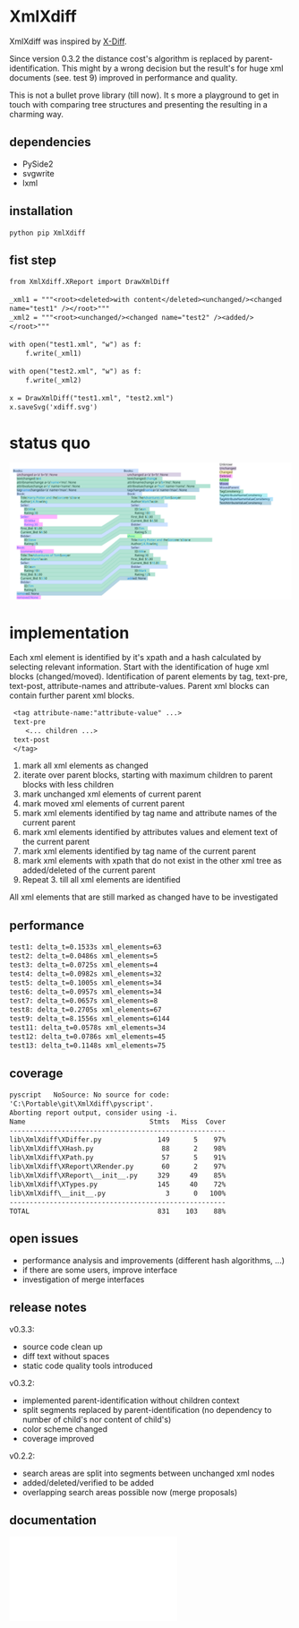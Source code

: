 # XmlXdiff #

XmlXdiff was inspired by [X-Diff](http://www.inf.unibz.it/~nutt/Teaching/XMLDM1112/XMLDM1112Coursework/WangEtAl-ICDE2003.pdf "X-Diff: An Effective Change Detection Algorithm for XML Documents").

Since version 0.3.2 the distance cost's algorithm is replaced by parent-identification. This might by a wrong decision but the result's for huge xml documents (see. test 9) improved in performance and quality. 

This is not a bullet prove library (till now). It s more a playground to get in touch with comparing tree structures and presenting the resulting in a charming way.

## dependencies ##
 * PySide2
 * svgwrite
 * lxml
 
## installation ##

```
python pip XmlXdiff
```

## fist step ##
```
from XmlXdiff.XReport import DrawXmlDiff

_xml1 = """<root><deleted>with content</deleted><unchanged/><changed name="test1" /></root>"""
_xml2 = """<root><unchanged/><changed name="test2" /><added/></root>"""

with open("test1.xml", "w") as f:
    f.write(_xml1)

with open("test2.xml", "w") as f:
    f.write(_xml2)

x = DrawXmlDiff("test1.xml", "test2.xml")
x.saveSvg('xdiff.svg')

```

# status quo #
![XmlXdiff example](https://github.com/mmoosstt/XmlXdiff/blob/master/tests/test1/xdiff_a_b.svg "XmlXdiff/tests/test1")

 
# implementation #
 
 Each xml element is identified by it's xpath and a hash calculated by selecting relevant information. Start with the identification of huge xml blocks (changed/moved). Identification of parent elements by tag, text-pre, text-post, attribute-names and attribute-values. Parent xml blocks can contain further parent xml blocks.
 
```
 <tag attribute-name:"attribute-value" ...> 
 text-pre 
 	<... children ...>
 text-post
 </tag>
```

 1. mark all xml elements as changed
 1. iterate over parent blocks, starting with maximum children to parent blocks with less children
 1. mark unchanged xml elements of current parent
 1. mark moved xml elements of current parent
 1. mark xml elements identified by tag name and attribute names of the current parent
 1. mark xml elements identified by attributes values and element text of the current parent
 1. mark xml elements identified by tag name of the current parent
 1. mark xml elements with xpath that do not exist in the other xml tree as added/deleted of the current parent
 1. Repeat 3. till all xml elements are identified

All xml elements that are still marked as changed have to be investigated

## performance ##

[//]: # (insert_performance_start)

```
test1: delta_t=0.1533s xml_elements=63
test2: delta_t=0.0486s xml_elements=5
test3: delta_t=0.0725s xml_elements=4
test4: delta_t=0.0982s xml_elements=32
test5: delta_t=0.1005s xml_elements=34
test6: delta_t=0.0957s xml_elements=34
test7: delta_t=0.0657s xml_elements=8
test8: delta_t=0.2705s xml_elements=67
test9: delta_t=8.1556s xml_elements=6144
test11: delta_t=0.0578s xml_elements=34
test12: delta_t=0.0786s xml_elements=45
test13: delta_t=0.1148s xml_elements=75

```

[//]: # (insert_performance_end)

## coverage ##

[//]: # (insert_coverage_start)

```
pyscript   NoSource: No source for code: 'C:\Portable\git\XmlXdiff\pyscript'.
Aborting report output, consider using -i.
Name                               Stmts   Miss  Cover
------------------------------------------------------
lib\XmlXdiff\XDiffer.py              149      5    97%
lib\XmlXdiff\XHash.py                 88      2    98%
lib\XmlXdiff\XPath.py                 57      5    91%
lib\XmlXdiff\XReport\XRender.py       60      2    97%
lib\XmlXdiff\XReport\__init__.py     329     49    85%
lib\XmlXdiff\XTypes.py               145     40    72%
lib\XmlXdiff\__init__.py               3      0   100%
------------------------------------------------------
TOTAL                                831    103    88%

```

[//]: # (insert_coverage_end)

## open issues ##
 * performance analysis and improvements (different hash algorithms, ...)
 * if there are some users, improve interface
 * investigation of merge interfaces

## release notes ##

v0.3.3:
 * source code clean up
 * diff text without spaces 
 * static code quality tools introduced
 
v0.3.2:
 * implemented parent-identification without children context
 * split segments replaced by parent-identification (no dependency to number of child's nor content of child's)
 * color scheme changed
 * coverage improved

v0.2.2:
 * search areas are split into segments between unchanged xml nodes
 * added/deleted/verified to be added
 * overlapping search areas possible now (merge proposals)
 
## documentation ##
![Tests](./doc/tests.md "Executed Tests")
